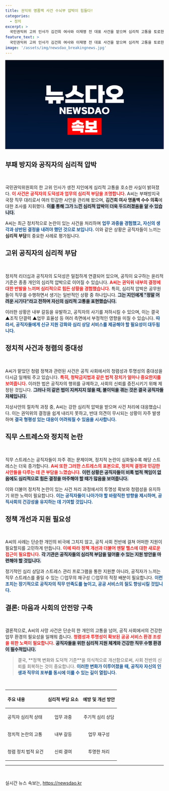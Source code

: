 ```yaml
---
title: 권익위 명품백 사건 수뇌부 압박이 힘들다!
categories:
  - 정치
excerpt: >
  국민권익위 고위 인사가 김건희 여사와 이재명 전 대표 사건을 맡으며 심리적 고통을 토로한 후 숨진 채 발견됐다. 그의 마지막 호소는 권익위 내부의 압박과 고뇌를 드러내며 사건의 진실을 더 어둡게 한다.
feature_text: >
  국민권익위 고위 인사가 김건희 여사와 이재명 전 대표 사건을 맡으며 심리적 고통을 토로한 후 숨진 채 발견됐다. 그의 마지막 호소는 권익위 내부의 압박과 고뇌를 드러내며 사건의 진실을 더 어둡게 한다.
image: '/assets/img/newsdao_breakingnews.jpg'
---
```


<p><img src="/assets/img/newsdao_breakingnews.jpg" alt="flaretime 속보" /></p>

<h2 data-ke-size="size26">부패 방지와 공직자의 심리적 압박</h2>

<p data-ke-size="size16">&nbsp;</p>

<p>국민권익위원회의 한 고위 인사가 생전 지인에게 심리적 고통을 호소한 사실이 밝혀졌다. <b><span style="color: #ee2323;">이 사건은 공직자의 도덕성과 업무의 심리적 부담을 조명합니다.</span></b> A씨는 부패방지국 국장 직무 대리로서 여러 민감한 사안을 관리해 왔으며, <strong>김건희 여사 명품백 수수 의혹</strong>에 대한 조사를 지휘했다. <b><span style="background-color: #21538527;">이를 통해 그가 느낀 심리적 압박이 더욱 두드러졌음을 알 수 있습니다.</span></b> </p>

<p>A씨는 최근 정치적으로 논란이 있는 사건을 처리하며 <b><span style="color: #1a5490;">업무 과중을 경험했고, 자신의 생각과 상반된 결정을 내려야 했던 것으로 보입니다.</span></b> 이와 같은 상황은 공직자들이 느끼는 <strong>심리적 부담</strong>의 중요한 사례로 평가됩니다. </p>

<h2 data-ke-size="size26">고위 공직자의 심리적 부담</h2>

<p data-ke-size="size16">&nbsp;</p>

<p>정치적 리더십과 공직자의 도덕성은 밀접하게 연결되어 있으며, 공직이 요구하는 윤리적 기준은 종종 개인의 심리적 압박으로 이어질 수 있습니다. <b><span style="color: #ee2323;">A씨는 권익위 내부의 결정에 대한 반발을 느끼며 심리적으로 힘든 상황을 경험했습니다.</span></b> 특히, 심리적 압박은 공무원들이 직무를 수행하면서 생기는 일반적인 상황 중 하나입니다. <b><span style="background-color: #21538527;">그는 지인에게 "정말 어려운 시기다"라고 전하며 자신의 심리적 고통을 표현했습니다.</span></b></p>

<p>이러한 상황은 내부 갈등을 유발하고, 공직자의 사기를 저하시킬 수 있으며, 이는 결국 ▲조직 단결력 ▲업무 효율성 등 여러 측면에서 부정적인 영향을 미칠 수 있습니다. <b><span style="color: #1a5490;">따라서, 공직자들에게 신규 지원 강화와 심리 상담 서비스를 제공해야 할 필요성이 대두됩니다.</span></b></p>

<h2 data-ke-size="size26">정치적 사건과 청렴의 중대성</h2>

<p data-ke-size="size16">&nbsp;</p>

<p>A씨가 맡았던 청렴 정책과 관련된 사건은 공직 사회에서의 청렴성과 투명성의 중대성을 다시금 일깨워 주고 있습니다. <b><span style="color: #ee2323;">특히, 청탁금지법과 같은 법적 장치가 얼마나 중요한지를 보여줍니다.</span></b> 이러한 법은 공직자의 행위를 규제하고, 사회의 신뢰를 증진시키기 위해 제정된 것입니다. <b><span style="background-color: #21538527;">그러나 이 같은 법이 지켜지지 않을 때, 불이익을 겪는 것은 결국 공직자들 자체입니다.</span></b></p>

<p>지상사안의 절차적 과정 중, A씨는 강한 심리적 압박을 받으며 사건 처리에 대응했습니다. 이는 권익위의 결정을 쉽게 내리지 못하고, 반대 의견이 무시되는 상황이 자주 발생하며 <b><span style="color: #1a5490;">결국 형평성 있는 대응이 어려워질 수 있음을 시사합니다.</span></b></p>

<h2 data-ke-size="size26">직무 스트레스와 정치적 논란</h2>

<p data-ke-size="size16">&nbsp;</p>

<p>직무 스트레스는 공직자들이 자주 겪는 문제이며, 정치적 논란이 심화될수록 해당 스트레스는 더욱 증가합니다. <b><span style="color: #ee2323;">A씨 또한 그러한 스트레스의 표본으로, 정치적 결정과 민감한 사안들을 다루는 데 큰 부담을 느꼈습니다.</span></b> <b><span style="background-color: #21538527;">이런 상황은 공직자들이 비록 법적 책임이 없음에도 심리적으로 힘든 결정을 마주해야 할 때가 많음을 보여줍니다.</span></b> </p>

<p>이와 더불어 정치적 논란이 있는 사건 처리 과정에서의 투명성 확보와 청렴성을 유지하기 위한 노력이 필요합니다. <b><span style="color: #1a5490;">이는 공직자들이 나아가야 할 바람직한 방향을 제시하며, 공직사회의 건강성을 유지하는 데 기여할 것입니다.</span></b></p>

<h2 data-ke-size="size26">정책 개선과 지원 필요성</h2>

<p data-ke-size="size16">&nbsp;</p>

<p>A씨의 사례는 단순한 개인의 비극에 그치지 않고, 공직 사회 전반에 걸쳐 어떠한 지원이 필요할지를 고민하게 만듭니다. <b><span style="color: #ee2323;">이에 따라 정책 개선과 더불어 멘탈 헬스에 대한 새로운 접근이 필요합니다.</span></b> <b><span style="background-color: #21538527;">각 기관은 공직자들의 심리적 부담을 덜어줄 수 있는 지원 방안을 마련해야 할 것입니다.</span></b></p>

<p>정기적인 심리 상담과 스트레스 관리 프로그램을 통한 지원뿐 아니라, 공직자가 느끼는 직무 스트레스를 줄일 수 있는 ◎업무의 재구성 ◎업무의 적정 배분이 필요합니다. <b><span style="color: #1a5490;">이런 조치는 장기적으로 공직자의 직무 만족도를 높이고, 공공 서비스의 질도 향상시킬 것입니다.</span></b></p>

<h2 data-ke-size="size26">결론: 마음과 사회의 안전망 구축</h2>

<p data-ke-size="size16">&nbsp;</p>

<p>결론적으로, A씨의 사망 사건은 단순히 한 개인의 고통을 넘어, 공직 사회에서의 건강한 업무 환경의 필요성을 일깨워 줍니다. <b><span style="color: #ee2323;">청렴성과 투명성이 확보된 공공 서비스 환경 조성을 위한 노력이 필요합니다.</span></b> <b><span style="background-color: #21538527;">공직자들을 위한 심리적 지원 체계와 건강한 직무 수행 환경이 필수적입니다.</span></b></p>

<blockquote>
    <p>결국, **정책 변화와 도덕적 기준**을 의식적으로 개선함으로써, 사회 전반의 신뢰를 회복하는 것이 중요합니다. <b><span style="color: #1a5490;">이러한 변화가 이루어졌을 때, 공직자 자신의 인생과 직무의 포부를 동시에 이룰 수 있는 길이 열립니다.</span></b></p>
</blockquote>

<p data-ke-size="size16">&nbsp;</p>

<table style="border-collapse: collapse; width: 100%;">
    <thead>
        <tr>
            <th style="text-align: left; height: 50px;"><b>주요 내용</b></th>
            <th style="text-align: center; height: 50px;"><b>심리적 부담 요소</b></th>
            <th style="text-align: center; height: 50px;"><b>예방 및 개선 방안</b></th>
        </tr>
    </thead>
    <tbody>
        <tr>
            <td style="text-align: left; height: 50px;">공직자 심리적 상태</td>
            <td style="text-align: center; height: 50px;">업무 과중</td>
            <td style="text-align: center; height: 50px;">주기적 심리 상담</td>
        </tr>
        <tr>
            <td style="text-align: left; height: 50px;">정치적 논란의 고통</td>
            <td style="text-align: center; height: 50px;">내부 갈등</td>
            <td style="text-align: center; height: 50px;">업무 재구성</td>
        </tr>
        <tr>
            <td style="text-align: left; height: 50px;">청렴 정치 법적 요건</td>
            <td style="text-align: center; height: 50px;">신뢰 결여</td>
            <td style="text-align: center; height: 50px;">투명한 처리</td>
        </tr>
    </tbody>
</table>

<hr>

<p data-ke-size="size16">&nbsp;</p>
실시간 뉴스 속보는, <a href="https://newsdao.kr" rel="dofollow">https://newsdao.kr</a>


